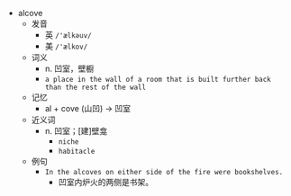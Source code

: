 - alcove
  - 发音
    - 英 `/'ælkəuv/`
    - 美 `/'ælkov/`
  - 词义
    - n. 凹室，壁橱
    - `a place in the wall of a room that is built further back than the rest of the wall`
  - 记忆
    - al + cove (山凹) → 凹室
  - 近义词
    - n. 凹室；[建]壁龛
      - `niche`
      - `habitacle`
  - 例句
    - `In the alcoves on either side of the fire were bookshelves.`
      - 凹室内炉火的两侧是书架。

